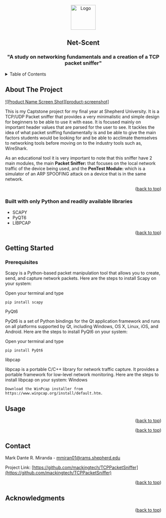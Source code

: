 <!-- PROJECT LOGO -->
<br />
<div align="center">
  <a href="https://github.com/mackingtech/TCPPacketSniffer/">
    <img src="https://imgur.com/a/RT5a59N" alt="Logo" width="80" height="80">
  </a>

  <h2 align="center">Net-Scent</h3>
  <h3 align="center">"A study on networking fundamentals and a creation of a TCP packet sniffer"</h2>
</div>



<!-- TABLE OF CONTENTS -->
<details>
  <summary>Table of Contents</summary>
  <ol>
    <li>
      <a href="#about-the-project">About The Project</a>
      <ul>
        <li><a href="#built-with">Built With</a></li>
      </ul>
    </li>
    <li>
      <a href="#getting-started">Getting Started</a>
      <ul>
        <li><a href="#prerequisites">Prerequisites</a></li>
        <li><a href="#installation">Installation</a></li>
      </ul>
    </li>
    <li><a href="#usage">Usage</a></li>
    <li><a href="#acknowledgments">Acknowledgments</a></li>
  </ol>
</details>



<!-- ABOUT THE PROJECT -->
## About The Project

[![Product Name Screen Shot][product-screenshot]](https://example.com)

This is my Captstone project for my final year at Shepherd University. It is a TCP/UDP Packet sniffer that provides a very minimalistic and simple design for beginners to be able to use it with ease. It is focused mainly on important header values that are parsed for the user to see. It tackles the idea of what packet sniffing fundamentally is and be able to give the main factors students would be looking for and be able to acclimate themselves to networking tools before moving on to the industry tools such as, WireShark. 

As an educational tool it is very important to note that this sniffer have 2 main modules, the main <b>Packet Sniffer:</b> that focuses on the local network traffic of the device being used, and the <b>PenTest Module:</b> which is a simulator of an ARP SPOOFING attack on a device that is in the same network. 


<p align="right">(<a href="#readme-top">back to top</a>)</p>



### Built with only Python and readily available libraries 

* SCAPY
* PyQT6
* LIBPCAP

<p align="right">(<a href="#readme-top">back to top</a>)</p>



<!-- GETTING STARTED -->
## Getting Started

### Prerequisites

Scapy is a Python-based packet manipulation tool that allows you to create, send, and capture network packets. Here are the steps to install Scapy on your system:

Open your terminal and type
```
pip install scapy
```

PyQt6

PyQt6 is a set of Python bindings for the Qt application framework and runs on all platforms supported by Qt, including Windows, OS X, Linux, iOS, and Android. Here are the steps to install PyQt6 on your system:

Open your terminal and type
```
pip install PyQt6
```

libpcap

libpcap is a portable C/C++ library for network traffic capture. It provides a portable framework for low-level network monitoring. Here are the steps to install libpcap on your system:
Windows

```
Download the WinPcap installer from https://www.winpcap.org/install/default.htm.
```


<!-- USAGE EXAMPLES -->
## Usage


<p align="right">(<a href="#readme-top">back to top</a>)</p>



<p align="right">(<a href="#readme-top">back to top</a>)</p>



<!-- CONTACT -->
## Contact

Mark Dante R. Miranda - mmiran01@rams.shepherd.edu

Project Link: [https://github.com/mackingtech/TCPPacketSniffer](https://github.com/mackingtech/TCPPacketSniffer)

<p align="right">(<a href="#readme-top">back to top</a>)</p>



<!-- ACKNOWLEDGMENTS -->
## Acknowledgments


<p align="right">(<a href="#readme-top">back to top</a>)</p>



